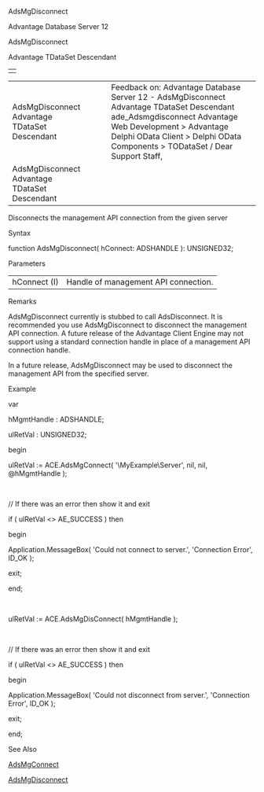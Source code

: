 AdsMgDisconnect




Advantage Database Server 12  

AdsMgDisconnect

Advantage TDataSet Descendant

|  |
| --- |
|  |

|  |  |  |  |  |
| --- | --- | --- | --- | --- |
| AdsMgDisconnect  Advantage TDataSet Descendant |  |  | Feedback on: Advantage Database Server 12 - AdsMgDisconnect Advantage TDataSet Descendant ade\_Adsmgdisconnect Advantage Web Development > Advantage Delphi OData Client > Delphi OData Components > TODataSet / Dear Support Staff, |  |
| AdsMgDisconnect  Advantage TDataSet Descendant |  |  |  |  |

Disconnects the management API connection from the given server

Syntax

function AdsMgDisconnect( hConnect: ADSHANDLE ): UNSIGNED32;

Parameters

|  |  |
| --- | --- |
| hConnect (I) | Handle of management API connection. |

Remarks

AdsMgDisconnect currently is stubbed to call AdsDisconnect. It is recommended you use AdsMgDisconnect to disconnect the management API connection. A future release of the Advantage Client Engine may not support using a standard connection handle in place of a management API connection handle.

In a future release, AdsMgDisconnect may be used to disconnect the management API from the specified server.

Example

var

hMgmtHandle : ADSHANDLE;

ulRetVal : UNSIGNED32;

begin

ulRetVal := ACE.AdsMgConnect( '\\MyExample\Server', nil, nil, @hMgmtHandle );

 

// If there was an error then show it and exit

if ( ulRetVal <> AE\_SUCCESS ) then

begin

Application.MessageBox( 'Could not connect to server.', 'Connection Error', ID\_OK );

exit;

end;

 

ulRetVal := ACE.AdsMgDisConnect( hMgmtHandle );

 

// If there was an error then show it and exit

if ( ulRetVal <> AE\_SUCCESS ) then

begin

Application.MessageBox( 'Could not disconnect from server.', 'Connection Error', ID\_OK );

exit;

end;

See Also

[AdsMgConnect](ade_adsmgconnect.htm)

[AdsMgDisconnect](ade_adsmgdisconnect.htm)